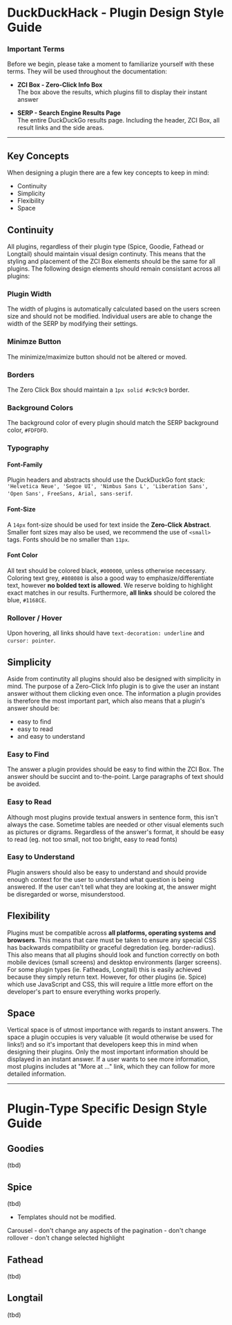 # DuckDuckHack - Plugin Design Style Guide

### Important Terms
Before we begin, please take a moment to familiarize yourself with these terms. They will be used throughout the documentation:

* **ZCI Box - Zero-Click Info Box**  
    The box above the results, which plugins fill to display their instant answer

* **SERP - Search Engine Results Page**  
    The entire DuckDuckGo results page. Including the header, ZCI Box, all result links and the side areas.

---

## Key Concepts
When designing a plugin there are a few key concepts to keep in mind:

* Continuity
* Simplicity
* Flexibility
* Space

## Continuity
All plugins, regardless of their plugin type (Spice, Goodie, Fathead or Longtail) should maintain visual design continuty. This means that the styling and placement of the ZCI Box elements should be the same for all plugins. The following design elements should remain consistant across all plugins:

### Plugin Width
The width of plugins is automatically calculated based on the users screen size and should not be modified. Individual users are able to change the width of the SERP by modifying their settings.

### Minimze Button
The minimize/maximize button should not be altered or moved.

### Borders
The Zero Click Box should maintain a `1px solid #c9c9c9` border.

### Background Colors
The background color of every plugin should match the SERP background color, `#FDFDFD`.

### Typography

#### Font-Family
Plugin headers and abstracts should use the DuckDuckGo font stack: `'Helvetica Neue', 'Segoe UI', 'Nimbus Sans L', 'Liberation Sans', 'Open Sans', FreeSans, Arial, sans-serif`.

#### Font-Size
A `14px` font-size should be used for text inside the **Zero-Click Abstract**. Smaller font sizes may also be used, we recommend the use of `<small>` tags. Fonts should be no smaller than `11px`.

#### Font Color
All text should be colored black, `#000000`, unless otherwise necessary. Coloring text grey, `#808080` is also a good way to emphasize/differentiate text, however **no bolded text is allowed**. We reserve bolding to highlight exact matches in our results. Furthermore, **all links** should be colored the blue, `#1168CE`.

### Rollover / Hover
Upon hovering, all links should have `text-decoration: underline` and `cursor: pointer`.

## Simplicity
Aside from continutity all plugins should also be designed with simplicity in mind. The purpose of a Zero-Click Info plugin is to give the user an instant answer without them clicking even once. The information a plugin provides is therefore the most important part, which also means that a plugin's answer should be:
* easy to find
* easy to read
* and easy to understand

### Easy to Find
The answer a plugin provides should be easy to find within the ZCI Box. The answer should be succint and to-the-point. Large paragraphs of text should be avoided.

### Easy to Read
Although most plugins provide textual answers in sentence form, this isn't always the case. Sometime tables are needed or other visual elements such as pictures or digrams. Regardless of the answer's format, it should be easy to read (eg. not too small, not too bright, easy to read fonts)

### Easy to Understand
Plugin answers should also be easy to understand and should provide enough context for the user to understand what question is being answered. If the user can't tell what they are looking at, the answer might be disregarded or worse, misunderstood.

## Flexibility
Plugins must be compatible across **all platforms, operating systems and browsers**. This means that care must be taken to ensure any special CSS has backwards compatibility or graceful degredation (eg. border-radius). This also means that all plugins should look and function correctly on both mobile devices (small screens) and desktop environments (larger screens). For some plugin types (ie. Fatheads, Longtail) this is easily achieved because they simply return text. However, for other plugins (ie. Spice) which use JavaScript and CSS, this will require a little more effort on the developer's part to ensure everything works properly.

## Space
Vertical space is of utmost importance with regards to instant answers. The space a plugin occupies is very valuable (it would otherwise be used for links!) and so it's important that developers keep this in mind when designing their plugins. Only the most important information should be displayed in an instant answer. If a user wants to see more information, most plugins includes at "More at ..." link, which they can follow for more detailed information.

---

# Plugin-Type Specific Design Style Guide

## Goodies
(tbd)

## Spice
(tbd)
- Templates should not be modified.

Carousel
    -  don't change any aspects of the pagination
    -  don't change rollover
    -  don't change selected highlight


## Fathead
(tbd)

## Longtail
(tbd)
